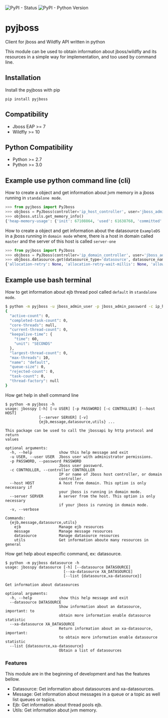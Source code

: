 ![PyPI - Status](https://img.shields.io/pypi/status/pyjboss)
![PyPI - Python Version](https://img.shields.io/pypi/pyversions/pyjboss)
# pyjboss
Client for jboss and Wildfly API written in python

This module can be used to obtain information about jboss/wildfly and its resources in a simple way for implementation, and too used by command line.

## Installation

Install the pyjboss with pip

`pip install pyjboss`

## Compatibility
* Jboss EAP >= 7
* Wildfly >= 10

## Python Compatibility
* Python >= 2.7 
* Python >= 3.0

## Example use python command line (cli)

How to create a object and get information about jvm memory in a jboss running in `standalone mode`.

```python
>>> from pyjboss import PyJboss
>>> objboss = PyJboss(controller='ip_host_controller', user='jboss_admin_user' , password='jboss_admin_password')
>>> objboss.utils.get_memory_info()
{'heap-memory-usage': {'init': 67108864, 'used': 61638768, 'committed': 103874560, 'max': 518979584}, 'non-heap-memory-usage': {'init': 7667712, 'used': 118607784, 'committed': 134217728, 'max': 780140544}, 'object-name': 'java.lang:type=Memory', 'object-pending-finalization-count': 0, 'verbose': False}
```

How to create a object and get information about the datasource `ExampleDS` in a jboss running in `domain mode` where, there is a host in domain called `master` and the server of this host is called `server-one`

```python
>>> from pyjboss import PyJboss
>>> objboss = PyJboss(controller='ip_domain_controller', user='jboss_admin_user' , password='jboss_admin_password', host='master', server='server-one')
>>> objboss.datasource.get(datasource_type='datasource', datasource_name='ExampleDS')
{'allocation-retry': None, 'allocation-retry-wait-millis': None, 'allow-multiple-users': False, 'authentication-context': None, 'background-validation': None, 'background-validation-millis': None, 'blocking-timeout-wait-millis': None, 'capacity-decrementer-class': None, 'capacity-decrementer-properties': None, 'capacity-incrementer-class': None, 'capacity-incrementer-properties': None, 'check-valid-connection-sql': None, 'connectable': False, 'connection-listener-class': None, 'connection-listener-property': None, 'connection-url': 'jdbc:h2:mem:test;DB_CLOSE_DELAY=-1;DB_CLOSE_ON_EXIT=FALSE', 'credential-reference': None, 'datasource-class': None, 'driver-class': None, 'driver-name': 'h2', 'elytron-enabled': False, 'enabled': True, 'enlistment-trace': False, 'exception-sorter-class-name': None, 'exception-sorter-properties': None, 'flush-strategy': None, 'idle-timeout-minutes': None, 'initial-pool-size': None, 'jndi-name': 'java:jboss/datasources/ExampleDS', 'jta': True, 'max-pool-size': None, 'mcp': 'org.jboss.jca.core.connectionmanager.pool.mcp.SemaphoreConcurrentLinkedDequeManagedConnectionPool', 'min-pool-size': None, 'new-connection-sql': None, 'password': 'sa', 'pool-fair': None, 'pool-prefill': None, 'pool-use-strict-min': None, 'prepared-statements-cache-size': None, 'query-timeout': None, 'reauth-plugin-class-name': None, 'reauth-plugin-properties': None, 'security-domain': None, 'set-tx-query-timeout': False, 'share-prepared-statements': False, 'spy': False, 'stale-connection-checker-class-name': None, 'stale-connection-checker-properties': None, 'statistics-enabled': True, 'track-statements': 'NOWARN', 'tracking': False, 'transaction-isolation': None, 'url-delimiter': None, 'url-selector-strategy-class-name': None, 'use-ccm': True, 'use-fast-fail': False, 'use-java-context': True, 'use-try-lock': None, 'user-name': 'sa', 'valid-connection-checker-class-name': None, 'valid-connection-checker-properties': None, 'validate-on-match': None, 'connection-properties': None, 'statistics': {'jdbc': None, 'pool': None}}

```
## Example use bash terminal
How to get information about ejb thread pool called `default` in `standalone mode`.
```bash
$ python -m pyjboss -u jboss_admin_user -p jboss_admin_password -c ip_host_controller ejb --thread-pool-name default
{
  "active-count": 0,
  "completed-task-count": 0,
  "core-threads": null,
  "current-thread-count": 0,
  "keepalive-time": {
    "time": 60,
    "unit": "SECONDS"
  },
  "largest-thread-count": 0,
  "max-threads": 10,
  "name": "default",
  "queue-size": 0,
  "rejected-count": 0,
  "task-count": 0,
  "thread-factory": null
}

```
How get help in shell command line
```
$ python -m pyjboss -h
usage: jbosspy [-h] [-u USER] [-p PASSWORD] [-c CONTROLLER] [--host HOST]
               [--server SERVER] [-v]
               {ejb,message,datasource,utils} ...

This package can be used to call the jbossapi by http protocol and return
values

optional arguments:
  -h, --help            show this help message and exit
  -u USER, --user USER  Jboss user with administrator permissions.
  -p PASSWORD, --password PASSWORD
                        Jboss user password.
  -c CONTROLLER, --controller CONTROLLER
                        IP or name of Jboss host controller, or domain
                        controller.
  --host HOST           A host from domain. This option is only necessary if
                        your jboss is running in domain mode.
  --server SERVER       A server from the host. This option is only necessary
                        if your jboss is running in domain mode.
  -v, --verbose

Commands:
  {ejb,message,datasource,utils}
    ejb                 Manage ejb resources
    message             Manage message resources
    datasource          Manage datasource resources
    utils               Get information aboute many resources in general

```

How get help about especific command, ex: datasource.
```
$ python -m pyjboss datasource -h
usage: jbosspy datasource [-h] [--datasource DATASOURCE]
                          [--xa-datasource XA_DATASOURCE]
                          [--list {datasource,xa-datasource}]

Get information about datasources

optional arguments:
  -h, --help            show this help message and exit
  --datasource DATASOURCE
                        Show information about an datasource, important: to
                        obtain more information enable datasource statistic
  --xa-datasource XA_DATASOURCE
                        Return information about an xa-datasource, important:
                        to obtain more information enable datasource statistic
  --list {datasource,xa-datasource}
                        Obtain a list of datasources
```

### Features
This module are in the beginning of development and has the features bellow.

* Datasource: Get information about datasources and xa-datasources.
* Message: Get information about messages in a queue or a topic as well list queues or topics.
* Ejb: Get information about thread pools ejb.
* Utils: Get information about jvm memory.


